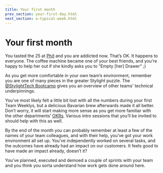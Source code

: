 ```yaml
---
title: Your first month
prev_section: your-first-day.html
next_section: a-typical-week.html
---
```


# Your first month

You tasted the 25 at [Phở](http://www.pho-muenchen.de/) and you are addicted now. That’s OK. It happens to everyone. The coffee machine became one of your best friends, and you're happy to help her out if she kindly asks you to “Empty [her] Drawer” ;)

As you get more comfortable in your own team’s environment, remember you are one of many pieces in the greater Stylight puzzle. The [@StylightTech Bootcamp](https://docs.google.com/presentation/d/1Vm8saAQAOwXJJAhMRYG4JDODCIDMoAU1UjIEAQqjUec/) gives you an overview of other teams' technical underpinnings.

You’ve most likely felt a little bit lost with all the numbers during your first Team Weeklys, but a delicious Bavarian brew afterwards made it all better. Don’t worry, it will start making more sense as you get more familiar with the other departments’ [OKRs](goals.html). Various intro sessions that you’ll be invited to should help with this as well.

By the end of the month you can probably remember at least a few of the names of your team colleagues, and with their help, you’ve got your work environment all set up. You’ve independently worked on several tasks, and the outcomes have already had an impact on our customers. It feels good to have made an impact already, doesn’t it?

You’ve planned, executed and demoed a couple of sprints with your team and you think you sorta understand how work gets done around here.
